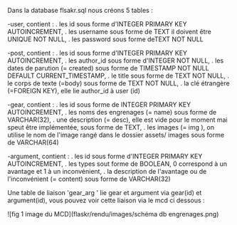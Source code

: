 Dans la database flsakr.sql nous créons 5 tables : 

-user, contient :
    . les id  sous forme d'INTEGER PRIMARY KEY AUTOINCREMENT,
    . les username  sous forme de TEXT il doivent être UNIQUE NOT NULL,
    . les password sous forme deTEXT NOT NULL

-post, contient : 
    . les id sous forme d'INTEGER PRIMARY KEY AUTOINCREMENT,
    . les author_id sous forme d'INTEGER NOT NULL,
    . les dates de parution (= created) sous forme de TIMESTAMP NOT NULL DEFAULT CURRENT_TIMESTAMP,
    . le title sous forme de TEXT NOT NULL,
    . le corps de texte (=body) sous forme de TEXT NOT NULL,
    . la clé étrangère (=FOREIGN KEY), elle lie author_id à user (id)

-gear, contient : 
    . les id sous forme de INTEGER PRIMARY KEY AUTOINCREMENT,
    . les noms des engrenages (= name) sous forme de VARCHAR(32),
    . une description (= desc), elle est vide pour le moment mai speut être implémentée, sous forme de TEXT,
    . les images (= img ), on utilise le nom de l'image rangé dans le dossier assets/ images sous forme de  VARCHAR(64)

-argument, contient :
    . les id sous forme d'INTEGER PRIMARY KEY AUTOINCREMENT,
    . les types sout forme de BOOLEAN, 0 correspond à un avantage et 1 à un inconvénient,
    . la description de l'avantage ou de l'inconvénient (= content) sous forme de VARCHAR(32)


Une table de liaison 'gear_arg ' lie gear et argument via gear(id) et argument(id), vous pouvez voir cette liaison via le mcd ci dessous : 

![fig 1 image du MCD](flaskr/rendu/images/schéma db engrenages.png)
